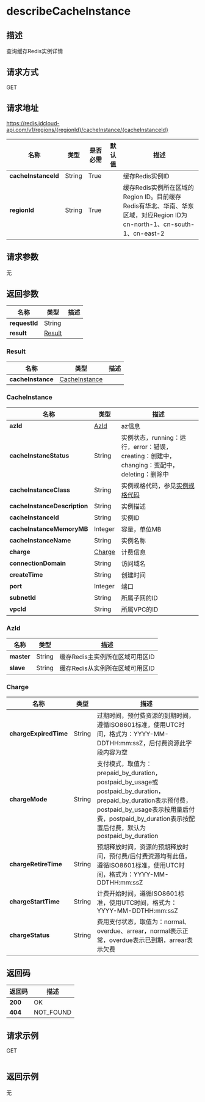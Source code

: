 # describeCacheInstance


## 描述
查询缓存Redis实例详情

## 请求方式
GET

## 请求地址
https://redis.jdcloud-api.com/v1/regions/{regionId}/cacheInstance/{cacheInstanceId}

|名称|类型|是否必需|默认值|描述|
|---|---|---|---|---|
|**cacheInstanceId**|String|True||缓存Redis实例ID|
|**regionId**|String|True||缓存Redis实例所在区域的Region ID。目前缓存Redis有华北、华南、华东区域，对应Region ID为cn-north-1、cn-south-1、cn-east-2|

## 请求参数
无


## 返回参数
|名称|类型|描述|
|---|---|---|
|**requestId**|String||
|**result**|[Result](##Result)||


### <a name="Result">Result</a>
|名称|类型|描述|
|---|---|---|
|**cacheInstance**|[CacheInstance](##CacheInstance)||
### <a name="CacheInstance">CacheInstance</a>
|名称|类型|描述|
|---|---|---|
|**azId**|[AzId](##AzId)|az信息|
|**cacheInstancStatus**|String|实例状态，running：运行，error：错误，creating：创建中，changing：变配中，deleting：删除中|
|**cacheInstanceClass**|String|实例规格代码，参见<a href="https://www.jdcloud.com/help/detail/411/isCatalog/1">实例规格代码</a>|
|**cacheInstanceDescription**|String|实例描述|
|**cacheInstanceId**|String|实例ID|
|**cacheInstanceMemoryMB**|Integer|容量，单位MB|
|**cacheInstanceName**|String|实例名称|
|**charge**|[Charge](##Charge)|计费信息|
|**connectionDomain**|String|访问域名|
|**createTime**|String|创建时间|
|**port**|Integer|端口|
|**subnetId**|String|所属子网的ID|
|**vpcId**|String|所属VPC的ID|
### <a name="AzId">AzId</a>
|名称|类型|描述|
|---|---|---|
|**master**|String|缓存Redis主实例所在区域可用区ID|
|**slave**|String|缓存Redis从实例所在区域可用区ID|
### <a name="Charge">Charge</a>
|名称|类型|描述|
|---|---|---|
|**chargeExpiredTime**|String|过期时间，预付费资源的到期时间，遵循ISO8601标准，使用UTC时间，格式为：YYYY-MM-DDTHH:mm:ssZ，后付费资源此字段内容为空|
|**chargeMode**|String|支付模式，取值为：prepaid_by_duration，postpaid_by_usage或postpaid_by_duration，prepaid_by_duration表示预付费，postpaid_by_usage表示按用量后付费，postpaid_by_duration表示按配置后付费，默认为postpaid_by_duration|
|**chargeRetireTime**|String|预期释放时间，资源的预期释放时间，预付费/后付费资源均有此值，遵循ISO8601标准，使用UTC时间，格式为：YYYY-MM-DDTHH:mm:ssZ|
|**chargeStartTime**|String|计费开始时间，遵循ISO8601标准，使用UTC时间，格式为：YYYY-MM-DDTHH:mm:ssZ|
|**chargeStatus**|String|费用支付状态，取值为：normal、overdue、arrear，normal表示正常，overdue表示已到期，arrear表示欠费|

## 返回码
|返回码|描述|
|---|---|
|**200**|OK|
|**404**|NOT_FOUND|

## 请求示例
GET
```

```

## 返回示例
无
